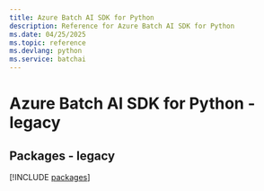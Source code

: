 ```yaml
---
title: Azure Batch AI SDK for Python
description: Reference for Azure Batch AI SDK for Python
ms.date: 04/25/2025
ms.topic: reference
ms.devlang: python
ms.service: batchai
---
```

# Azure Batch AI SDK for Python - legacy
## Packages - legacy
[!INCLUDE [packages](batch-ai-index.md)]